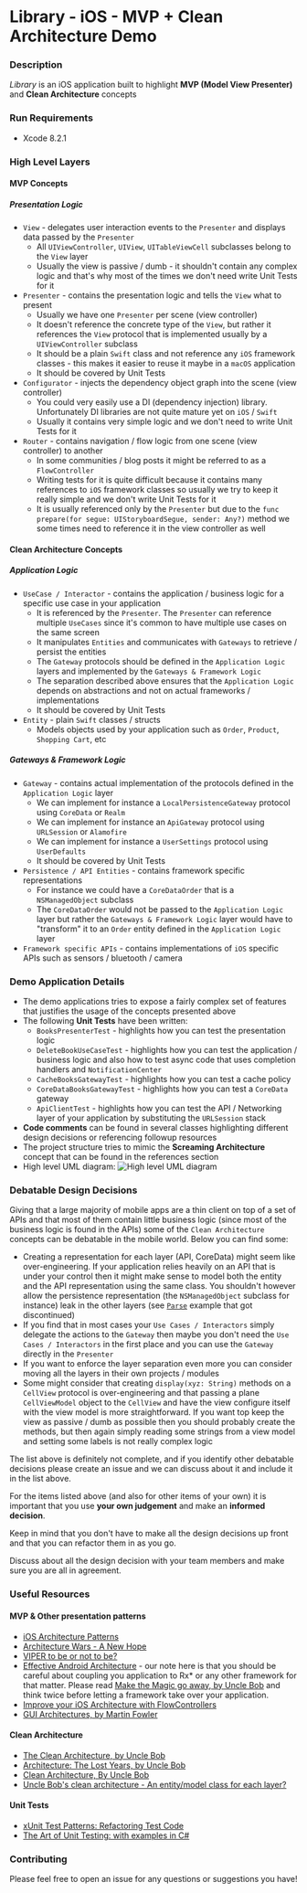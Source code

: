 # Library - iOS - MVP + Clean Architecture Demo

### Description
*Library* is an iOS application built to highlight __MVP (Model View Presenter)__ and __Clean Architecture__ concepts

### Run Requirements

* Xcode 8.2.1

### High Level Layers

#### MVP Concepts
##### Presentation Logic
* `View` - delegates user interaction events to the `Presenter` and displays data passed by the `Presenter`
    * All `UIViewController`, `UIView`, `UITableViewCell` subclasses belong to the `View` layer
    * Usually the view is passive / dumb - it shouldn't contain any complex logic and that's why most of the times we don't need write Unit Tests for it
* `Presenter` - contains the presentation logic and tells the `View` what to present
    * Usually we have one `Presenter` per scene (view controller)
    * It doesn't reference the concrete type of the `View`, but rather it references the `View` protocol that is implemented usually by a `UIViewController` subclass
    * It should be a plain `Swift` class and not reference any `iOS` framework classes - this makes it easier to reuse it maybe in a `macOS` application
    * It should be covered by Unit Tests
* `Configurator` - injects the dependency object graph into the scene (view controller)
    * You could very easily use a DI (dependency injection) library. Unfortunately DI libraries are not quite mature yet on `iOS` / `Swift`
    * Usually it contains very simple logic and we don't need to write Unit Tests for it
* `Router` - contains navigation / flow logic from one scene (view controller) to another
    * In some communities / blog posts it might be referred to as a `FlowController`
    * Writing tests for it is quite difficult because it contains many references to `iOS` framework classes so usually we try to keep it really simple and we don't write Unit Tests for it
    * It is usually referenced only by the `Presenter` but due to the `func prepare(for segue: UIStoryboardSegue, sender: Any?)` method we some times need to reference it in the view controller as well

#### Clean Architecture Concepts
##### Application Logic

* `UseCase / Interactor` - contains the application / business logic for a specific use case in your application
    * It is referenced by the `Presenter`. The `Presenter` can reference multiple `UseCases` since it's common to have multiple use cases on the same screen
    * It manipulates `Entities` and communicates with `Gateways` to retrieve / persist the entities
    * The `Gateway` protocols should be defined in the `Application Logic` layers and implemented by the `Gateways & Framework Logic`
    * The separation described above ensures that the `Application Logic` depends on abstractions and not on actual frameworks / implementations
    * It should be covered by Unit Tests
* `Entity` - plain `Swift` classes / structs
    * Models objects used by your application such as `Order`, `Product`, `Shopping Cart`, etc
    
##### Gateways & Framework Logic

* `Gateway` - contains actual implementation of the protocols defined in the `Application Logic` layer
    * We can implement for instance a `LocalPersistenceGateway` protocol using `CoreData` or `Realm`
    * We can implement for instance an `ApiGateway` protocol using `URLSession` or `Alamofire`
    * We can implement for instance a `UserSettings` protocol using `UserDefaults`
    * It should be covered by Unit Tests
* `Persistence / API Entities` - contains framework specific representations
    * For instance we could have a `CoreDataOrder` that is a `NSManagedObject` subclass 
    * The `CoreDataOrder` would not be passed to the `Application Logic` layer but rather the `Gateways & Framework Logic` layer would have to "transform" it to an `Order` entity defined in the `Application Logic` layer
* `Framework specific APIs` - contains implementations of `iOS` specific APIs such as sensors / bluetooth / camera

### Demo Application Details

* The demo applications tries to expose a fairly complex set of features that justifies the usage of the concepts presented above
* The following __Unit Tests__ have been written:
    * `BooksPresenterTest` - highlights how you can test the presentation logic
    * `DeleteBookUseCaseTest` - highlights how you can test the application / business logic and also how to test async code that uses completion handlers and `NotificationCenter`
    * `CacheBooksGatewayTest` - highlights how you can test a cache policy
    * `CoreDataBooksGatewayTest` - highlights how you can test a `CoreData` gateway
    * `ApiClientTest` - highlights how you can test the API / Networking layer of your application by substituting the `URLSession` stack
* __Code comments__ can be found in several classes highlighting different design decisions or referencing followup resources
* The project structure tries to mimic the __Screaming Architecture__ concept that can be found in the references section
* High level UML diagram:
![High level UML diagram](CleanArchitecture.png)

### Debatable Design Decisions

Giving that a large majority of mobile apps are a thin client on top of a set of APIs and that most of them contain little business logic (since most of the business logic is found in the APIs) some of the `Clean Architecture` concepts can be debatable in the mobile world. Below you can find some: 

* Creating a representation for each layer (API, CoreData) might seem like over-engineering. If your application relies heavily on an API that is under your control then it might make sense to model both the entity and the API representation using the same class. You shouldn't however allow the persistence representation (the `NSManagedObject` subclass for instance) leak in the other layers (see [`Parse`](https://techcrunch.com/2016/01/28/facebook-shutters-its-parse-developer-platform/) example that got discontinued)
* If you find that in most cases your `Use Cases / Interactors` simply delegate the actions to the `Gateway` then maybe you don't need the `Use Cases / Interactors` in the first place and you can use the `Gateway` directly in the `Presenter`
* If you want to enforce the layer separation even more you can consider moving all the layers in their own projects / modules
* Some might consider that creating `display(xyz: String)` methods on a `CellView` protocol is over-engineering and that passing a plane `CellViewModel` object to the `CellView` and have the view configure itself with the view model is more straightforward. If you want top keep the view as passive / dumb as possible then you should probably create the methods, but then again simply reading some strings from a view model and setting some labels is not really complex logic

The list above is definitely not complete, and if you identify other debatable decisions please create an issue and we can discuss about it and include it in the list above.

For the items listed above (and also for other items of your own) it is important that you use __your own judgement__ and make an __informed decision__.

Keep in mind that you don't have to make all the design decisions up front and that you can refactor them in as you go.

Discuss about all the design decision with your team members and make sure you are all in agreement.

### Useful Resources

#### MVP & Other presentation patterns

* [iOS Architecture Patterns](https://medium.com/ios-os-x-development/ios-architecture-patterns-ecba4c38de52#.67lieoiim)
* [Architecture Wars - A New Hope](https://swifting.io/blog/2016/09/07/architecture-wars-a-new-hope/)
* [VIPER to be or not to be?](https://swifting.io/blog/2016/03/07/8-viper-to-be-or-not-to-be/?utm_source=swifting.io&utm_medium=web&utm_campaign=blog%20post)
* [Effective Android Architecture](https://realm.io/news/360andev-richa-khandelwal-effective-android-architecture-patterns-java/) - our note here is that you should be careful about coupling you application to Rx* or any other framework for that matter. Please read [Make the Magic go away, by Uncle Bob](https://8thlight.com/blog/uncle-bob/2015/08/06/let-the-magic-die.html) and think twice before letting a framework take over your application.
* [Improve your iOS Architecture with FlowControllers](http://merowing.info/2016/01/improve-your-ios-architecture-with-flowcontrollers/)
* [GUI Architectures, by Martin Fowler](https://martinfowler.com/eaaDev/uiArchs.html) 

#### Clean Architecture
* [The Clean Architecture, by Uncle Bob](https://8thlight.com/blog/uncle-bob/2012/08/13/the-clean-architecture.html)
* [Architecture: The Lost Years, by Uncle Bob](https://www.youtube.com/watch?v=HhNIttd87xs)
* [Clean Architecture, By Uncle Bob](https://8thlight.com/blog/uncle-bob/2011/11/22/Clean-Architecture.html)
* [Uncle Bob's clean architecture - An entity/model class for each layer?](http://softwareengineering.stackexchange.com/questions/303478/uncle-bobs-clean-architecture-an-entity-model-class-for-each-layer)

#### Unit Tests
* [xUnit Test Patterns: Refactoring Test Code](https://www.amazon.com/xUnit-Test-Patterns-Refactoring-Code/dp/0131495054)
* [The Art of Unit Testing: with examples in C#](https://www.amazon.com/Art-Unit-Testing-examples/dp/1617290890/)

### Contributing

Please feel free to open an issue for any questions or suggestions you have!
